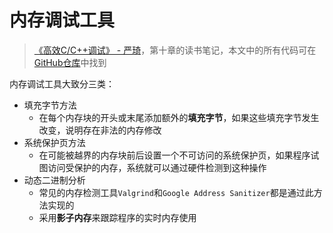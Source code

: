 # 内存调试工具

> [《高效C/C++调试》 - 严琦](http://www.tup.tsinghua.edu.cn/Wap/tsxqy.aspx?id=10204101)，第十章的读书笔记，本文中的所有代码可在[GitHub仓库](https://github.com/LittleBee1024/learning_book/tree/main/docs/booknotes/cpp_debug/10/code)中找到

内存调试工具大致分三类：

* 填充字节方法
    * 在每个内存块的开头或末尾添加额外的**填充字节**，如果这些填充字节发生改变，说明存在非法的内存修改
* 系统保护页方法
    * 在可能被越界的内存块前后设置一个不可访问的系统保护页，如果程序试图访问受保护的内存，系统就可以通过硬件检测到这种操作
* 动态二进制分析
    * 常见的内存检测工具`Valgrind`和`Google Address Sanitizer`都是通过此方法实现的
    * 采用**影子内存**来跟踪程序的实时内存使用

